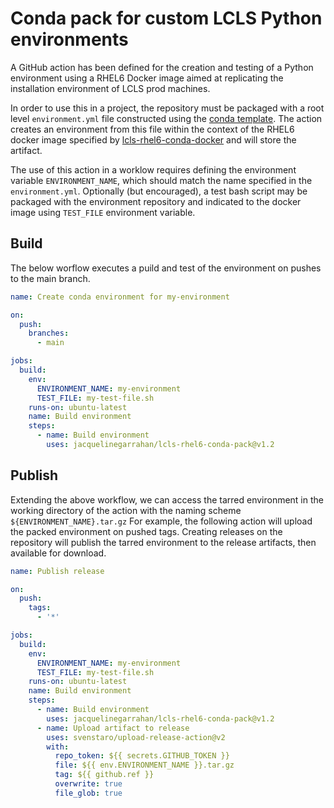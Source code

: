 # Conda pack for custom LCLS Python environments

A GitHub action has been defined for the creation and testing of a Python environment using a RHEL6 Docker image aimed at replicating the installation environment of LCLS prod machines. 

In order to use this in a project, the repository must be packaged with a root level `environment.yml` file constructed using the [conda template](https://conda.io/projects/conda/en/latest/user-guide/tasks/manage-environments.html#create-env-file-manually). The action creates an environment from this file within the context of the RHEL6 docker image specified by [lcls-rhel6-conda-docker](https://github.com/slaclab/lcls-rhel6-conda-docker) and will store the artifact.

The use of this action in a worklow requires defining the environment variable `ENVIRONMENT_NAME`, which should match the name specified in the `environment.yml`. Optionally (but encouraged), a test bash script may be packaged with the environment repository and indicated to the docker image using `TEST_FILE` environment variable.

## Build

The below worflow executes a puild and test of the environment on pushes to the main branch.

```yaml
name: Create conda environment for my-environment

on:
  push:
    branches:
      - main

jobs:
  build:
    env:
      ENVIRONMENT_NAME: my-environment
      TEST_FILE: my-test-file.sh
    runs-on: ubuntu-latest
    name: Build environment
    steps:
      - name: Build environment
        uses: jacquelinegarrahan/lcls-rhel6-conda-pack@v1.2
```

## Publish

Extending the above workflow, we can access the tarred environment in the working directory of the action with the naming scheme `${ENVIRONMENT_NAME}.tar.gz` For example, the following action will upload the packed environment on pushed tags. Creating releases on the repository will publish the tarred environment to the release artifacts, then available for download.

```yaml
name: Publish release

on:  
  push:
    tags:
      - '*'

jobs:
  build:
    env:
      ENVIRONMENT_NAME: my-environment
      TEST_FILE: my-test-file.sh
    runs-on: ubuntu-latest
    name: Build environment
    steps:
      - name: Build environment
        uses: jacquelinegarrahan/lcls-rhel6-conda-pack@v1.2
      - name: Upload artifact to release
        uses: svenstaro/upload-release-action@v2
        with:
          repo_token: ${{ secrets.GITHUB_TOKEN }}
          file: ${{ env.ENVIRONMENT_NAME }}.tar.gz
          tag: ${{ github.ref }}
          overwrite: true
          file_glob: true
```